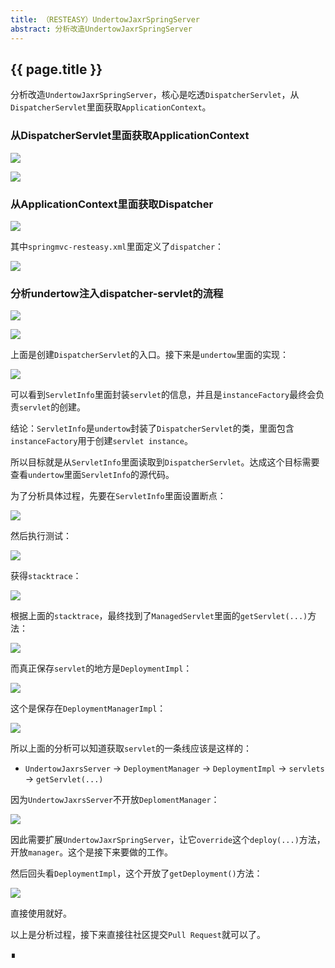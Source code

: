 ```yaml
---
title: （RESTEASY）UndertowJaxrSpringServer
abstract: 分析改造UndertowJaxrSpringServer
---
```


## {{ page.title }}

分析改造`UndertowJaxrSpringServer`，核心是吃透`DispatcherServlet`，从`DispatcherServlet`里面获取`ApplicationContext`。

### 从DispatcherServlet里面获取ApplicationContext

![](https://raw.githubusercontent.com/liweinan/blogpic2019/master/data/2C51454A-DE6F-44C0-A711-394F00D00007.png)

![](https://raw.githubusercontent.com/liweinan/blogpic2019/master/data/0230A48F-3748-4014-A684-456EF74FD73A.png)

### 从ApplicationContext里面获取Dispatcher

![](https://raw.githubusercontent.com/liweinan/blogpic2019/master/data/7B1BC55F-7568-4B5E-9AEE-44CD195A8D46.png)

其中`springmvc-resteasy.xml`里面定义了`dispatcher`：

![](https://raw.githubusercontent.com/liweinan/blogpic2019/master/data/48240B49-6535-465A-A917-8D0C659E2BB7.png)

### 分析undertow注入dispatcher-servlet的流程

![](https://raw.githubusercontent.com/liweinan/blogpic2019/master/data/6396CFDB-CCCF-4896-8CF0-4E61C16383FC.png)

![](https://raw.githubusercontent.com/liweinan/blogpic2019/master/data/20C1015D-E83B-4931-B97A-720916EFC516.png)

上面是创建`DispatcherServlet`的入口。接下来是`undertow`里面的实现：

![](https://raw.githubusercontent.com/liweinan/blogpic2019/master/data/216A2872-B79C-451F-96DE-93D83544F89F.png)

可以看到`ServletInfo`里面封装`servlet`的信息，并且是`instanceFactory`最终会负责`servlet`的创建。

结论：`ServletInfo`是`undertow`封装了`DispatcherServlet`的类，里面包含`instanceFactory`用于创建`servlet instance`。

所以目标就是从`ServletInfo`里面读取到`DispatcherServlet`。达成这个目标需要查看`undertow`里面`ServletInfo`的源代码。

为了分析具体过程，先要在`ServletInfo`里面设置断点：

![](https://raw.githubusercontent.com/liweinan/blogpic2019/master/data/B5BE95F4-8FFE-4FDB-B5B5-4920CD5B960F.png)

然后执行测试：

![](https://raw.githubusercontent.com/liweinan/blogpic2019/master/data/7B562982-F088-4BA4-800B-4C962D38AC7E.png)

获得`stacktrace`：

![](https://raw.githubusercontent.com/liweinan/blogpic2019/master/data/DC2BDC75-DB52-4F70-B753-2B9B22B74D63.png)

根据上面的`stacktrace`，最终找到了`ManagedServlet`里面的`getServlet(...)`方法：

![](https://raw.githubusercontent.com/liweinan/blogpic2019/master/data/3B28916F-4FB9-496D-A61B-097C0FD28637.png)

而真正保存`servlet`的地方是`DeploymentImpl`：

![](https://raw.githubusercontent.com/liweinan/blogpic2019/master/data/71B19A1D-2C8B-4EEC-9E17-5FADC3D1F75B.png)

这个是保存在`DeploymentManagerImpl`：

![](https://raw.githubusercontent.com/liweinan/blogpic2019/master/data/44BF1A11-C7C6-4106-903E-7F831A37E7FD.png)

所以上面的分析可以知道获取`servlet`的一条线应该是这样的：

- `UndertowJaxrsServer` -> `DeploymentManager` -> `DeploymentImpl` -> `servlets` -> `getServlet(...)`

因为`UndertowJaxrsServer`不开放`DeplomentManager`：

![](https://raw.githubusercontent.com/liweinan/blogpic2019/master/data/2FF44EB6-012F-44AE-946C-5CB82E0B7E4E.png)

因此需要扩展`UndertowJaxrSpringServer`，让它`override`这个`deploy(...)`方法，开放`manager`。这个是接下来要做的工作。

然后回头看`DeploymentImpl`，这个开放了`getDeployment()`方法：

![](https://raw.githubusercontent.com/liweinan/blogpic2019/master/data/DAA824A8-0F21-4CCA-92FD-66A3E97584CE.png)

直接使用就好。

以上是分析过程，接下来直接往社区提交`Pull Request`就可以了。

∎
